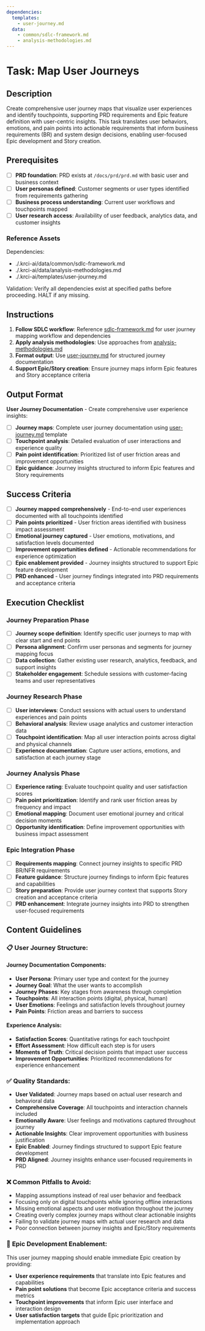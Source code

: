 ```yaml
---
dependencies:
  templates:
    - user-journey.md
  data:
    - common/sdlc-framework.md
    - analysis-methodologies.md
---
```

# Task: Map User Journeys

## Description

Create comprehensive user journey maps that visualize user experiences and identify touchpoints, supporting PRD requirements and Epic feature definition with user-centric insights. This task translates user behaviors, emotions, and pain points into actionable requirements that inform business requirements (BR) and system design decisions, enabling user-focused Epic development and Story creation.

## Prerequisites

- [ ] **PRD foundation**: PRD exists at `/docs/prd/prd.md` with basic user and business context
- [ ] **User personas defined**: Customer segments or user types identified from requirements gathering
- [ ] **Business process understanding**: Current user workflows and touchpoints mapped
- [ ] **User research access**: Availability of user feedback, analytics data, and customer insights

### Reference Assets

Dependencies:

- ./.krci-ai/data/common/sdlc-framework.md
- ./.krci-ai/data/analysis-methodologies.md
- ./.krci-ai/templates/user-journey.md

Validation: Verify all dependencies exist at specified paths before proceeding. HALT if any missing.

## Instructions

1. **Follow SDLC workflow**: Reference [sdlc-framework.md](./.krci-ai/data/common/sdlc-framework.md) for user journey mapping workflow and dependencies
2. **Apply analysis methodologies**: Use approaches from [analysis-methodologies.md](./.krci-ai/data/analysis-methodologies.md)
3. **Format output**: Use [user-journey.md](./.krci-ai/templates/user-journey.md) for structured journey documentation
4. **Support Epic/Story creation**: Ensure journey maps inform Epic features and Story acceptance criteria

## Output Format

**User Journey Documentation** - Create comprehensive user experience insights:

- [ ] **Journey maps**: Complete user journey documentation using [user-journey.md](./.krci-ai/templates/user-journey.md) template
- [ ] **Touchpoint analysis**: Detailed evaluation of user interactions and experience quality
- [ ] **Pain point identification**: Prioritized list of user friction areas and improvement opportunities
- [ ] **Epic guidance**: Journey insights structured to inform Epic features and Story requirements

## Success Criteria

- [ ] **Journey mapped comprehensively** - End-to-end user experiences documented with all touchpoints identified
- [ ] **Pain points prioritized** - User friction areas identified with business impact assessment
- [ ] **Emotional journey captured** - User emotions, motivations, and satisfaction levels documented
- [ ] **Improvement opportunities defined** - Actionable recommendations for experience optimization
- [ ] **Epic enablement provided** - Journey insights structured to support Epic feature development
- [ ] **PRD enhanced** - User journey findings integrated into PRD requirements and acceptance criteria

## Execution Checklist

### Journey Preparation Phase

- [ ] **Journey scope definition**: Identify specific user journeys to map with clear start and end points
- [ ] **Persona alignment**: Confirm user personas and segments for journey mapping focus
- [ ] **Data collection**: Gather existing user research, analytics, feedback, and support insights
- [ ] **Stakeholder engagement**: Schedule sessions with customer-facing teams and user representatives

### Journey Research Phase

- [ ] **User interviews**: Conduct sessions with actual users to understand experiences and pain points
- [ ] **Behavioral analysis**: Review usage analytics and customer interaction data
- [ ] **Touchpoint identification**: Map all user interaction points across digital and physical channels
- [ ] **Experience documentation**: Capture user actions, emotions, and satisfaction at each journey stage

### Journey Analysis Phase

- [ ] **Experience rating**: Evaluate touchpoint quality and user satisfaction scores
- [ ] **Pain point prioritization**: Identify and rank user friction areas by frequency and impact
- [ ] **Emotional mapping**: Document user emotional journey and critical decision moments
- [ ] **Opportunity identification**: Define improvement opportunities with business impact assessment

### Epic Integration Phase

- [ ] **Requirements mapping**: Connect journey insights to specific PRD BR/NFR requirements
- [ ] **Feature guidance**: Structure journey findings to inform Epic features and capabilities
- [ ] **Story preparation**: Provide user journey context that supports Story creation and acceptance criteria
- [ ] **PRD enhancement**: Integrate journey insights into PRD to strengthen user-focused requirements

## Content Guidelines

### 📋 **User Journey Structure:**

#### **Journey Documentation Components:**

- **User Persona**: Primary user type and context for the journey
- **Journey Goal**: What the user wants to accomplish
- **Journey Phases**: Key stages from awareness through completion
- **Touchpoints**: All interaction points (digital, physical, human)
- **User Emotions**: Feelings and satisfaction levels throughout journey
- **Pain Points**: Friction areas and barriers to success

#### **Experience Analysis:**

- **Satisfaction Scores**: Quantitative ratings for each touchpoint
- **Effort Assessment**: How difficult each step is for users
- **Moments of Truth**: Critical decision points that impact user success
- **Improvement Opportunities**: Prioritized recommendations for experience enhancement

### ✅ **Quality Standards:**

- **User Validated**: Journey maps based on actual user research and behavioral data
- **Comprehensive Coverage**: All touchpoints and interaction channels included
- **Emotionally Aware**: User feelings and motivations captured throughout journey
- **Actionable Insights**: Clear improvement opportunities with business justification
- **Epic Enabled**: Journey findings structured to support Epic feature development
- **PRD Aligned**: Journey insights enhance user-focused requirements in PRD

### ❌ **Common Pitfalls to Avoid:**

- Mapping assumptions instead of real user behavior and feedback
- Focusing only on digital touchpoints while ignoring offline interactions
- Missing emotional aspects and user motivation throughout the journey
- Creating overly complex journey maps without clear actionable insights
- Failing to validate journey maps with actual user research and data
- Poor connection between journey insights and Epic/Story requirements

### 🎯 **Epic Development Enablement:**

This user journey mapping should enable immediate Epic creation by providing:

- **User experience requirements** that translate into Epic features and capabilities
- **Pain point solutions** that become Epic acceptance criteria and success metrics
- **Touchpoint improvements** that inform Epic user interface and interaction design
- **User satisfaction targets** that guide Epic prioritization and implementation approach
